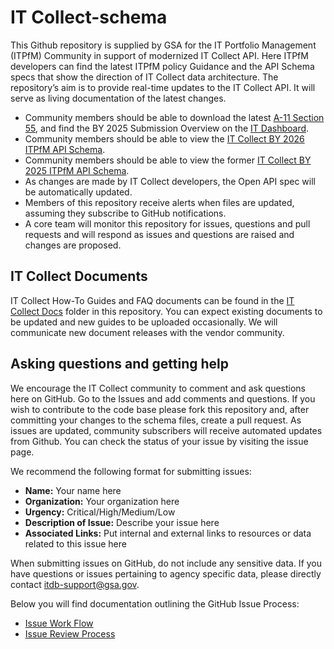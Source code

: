 # IT Collect-schema
This Github repository is supplied by GSA for the IT Portfolio Management (ITPfM) Community in support of modernized IT Collect API. Here ITPfM developers can find the latest ITPfM policy Guidance and the API Schema specs that show the direction of IT Collect data architecture. The repository’s aim is to provide real-time updates to the IT Collect API. It will serve as living documentation of the latest changes.  
 
 * Community members should be able to download the latest [A-11 Section 55](https://www.whitehouse.gov/wp-content/uploads/2018/06/s55.pdf), and find the BY 2025 Submission Overview on the [IT Dashboard](https://www.itdashboard.gov).
 * Community members should be able to view the [IT Collect BY 2026 ITPfM API Schema](https://gsa.github.io/ITDB-schema/cpic-by-2026/docs/index.html).
 * Community members should be able to view the former [IT Collect BY 2025 ITPfM API Schema](https://gsa.github.io/ITDB-schema/cpic-by-2025/docs/index.html).
 * As changes are made by IT Collect developers, the Open API spec will be automatically updated.
 * Members of this repository receive alerts when files are updated, assuming they subscribe to GitHub notifications.
 * A core team will monitor this repository for issues, questions and pull requests and will respond as issues and questions are raised and changes are proposed.

## IT Collect Documents
IT Collect How-To Guides and FAQ documents can be found in the [IT Collect Docs](https://github.com/GSA/ITDB-schema/tree/master/IT%20Collect%20Docs) folder in this repository. You can expect existing documents to be updated and new guides to be uploaded occasionally. We will communicate new document releases with the vendor community.

  
## Asking questions and getting help

We encourage the IT Collect community to comment and ask questions here on GitHub. 
Go to the Issues  and add comments and questions. If you wish to contribute to the code base please fork this repository and, after committing your changes to the schema files, create a pull request. As issues are updated, community subscribers will receive automated updates from Github. You can check the status of your issue by visiting the issue page.

We recommend the following format for submitting issues:

  * **Name:** Your name here
  * **Organization:** Your organization here
  * **Urgency:** Critical/High/Medium/Low
  * **Description of Issue:** Describe your issue here
  * **Associated Links:** Put internal and external links to resources or data related to this issue here

When submitting issues on GitHub, do not include any sensitive data. If you have questions or issues pertaining to agency specific data, please directly contact [itdb-support@gsa.gov](mailto:itdb-support@gsa.gov). 

Below you will find documentation outlining the GitHub Issue Process:
  * [Issue Work Flow](https://github.com/ombegov/ITDB-schema/blob/master/GitHubFlowChart2.jpg)
  * [Issue Review Process](https://github.com/ombegov/ITDB-schema/blob/master/GitHub_Flow-v2.jpg)


<br>
 




